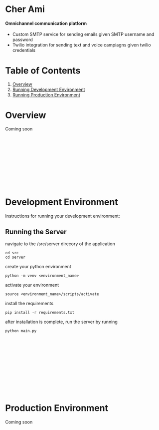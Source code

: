 # Cher Ami

#### Omnichannel communication platform  
- Custom SMTP service for sending emails given SMTP username and password
- Twilio integration for sending text and voice campiagns given twilio credentials


# Table of Contents
1. [Overview](https://github.com/RobertJephthaHogan/Cher-Ami/blob/main/README.md#overview)
2. [Running Development Environment](https://github.com/RobertJephthaHogan/Cher-Ami/blob/main/README.md#development-environment)
3. [Running Production Environment](https://github.com/RobertJephthaHogan/Cher-Ami/blob/main/README.md#production-environment)



# Overview
Coming soon
<br/>
<br/>
<br/>
<br/>
<br/>
<br/>
<br/>
<br/>
<br/>
<br/>
<br/>

# Development Environment
Instructions for running your development environment:
## Running the Server
navigate to the /src/server direcory of the application
```
cd src
cd server
```
create your python environment
```
python -m venv <environment_name>
```
activate your environment
```
source <environment_name>/scripts/activate
```

install the requirements 
```
pip install -r requirements.txt
```

after installation is complete, run the server by running
```
python main.py
```
<br/>
<br/>
<br/>
<br/>
<br/>
<br/>
<br/>
<br/>
<br/>
<br/>

# Production Environment
Coming soon
<br/>
<br/>
<br/>
<br/>
<br/>
<br/>
<br/>
<br/>
<br/>
<br/>


